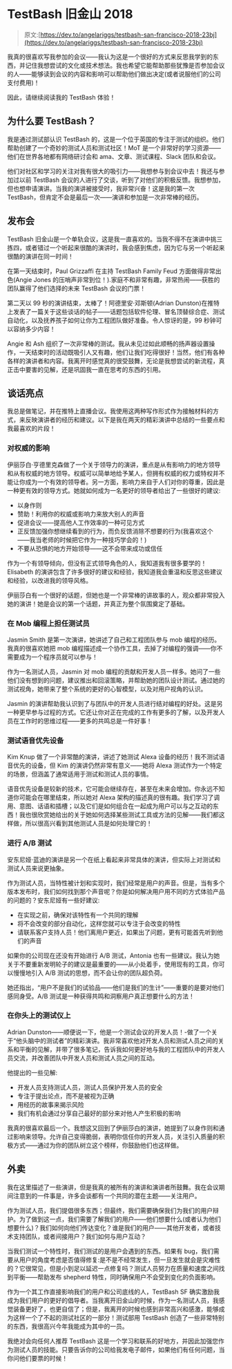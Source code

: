 # TestBash 旧金山 2018

> 原文:[https://dev.to/angelariggs/testbash-san-francisco-2018-23bj](https://dev.to/angelariggs/testbash-san-francisco-2018-23bj)

我真的很喜欢写我参加的会议——我认为这是一个很好的方式来反思我学到的东西，并记住我想尝试的文化或技术想法。我也希望它能帮助那些犹豫是否参加会议的人——能够读到会议的内容和影响可以帮助他们做出决定(或者说服他们的公司支付费用)！

因此，请继续阅读我的 TestBash 体验！

## [](#why-testbash)为什么要 TestBash？

我是通过测试部认识 TestBash 的，这是一个位于英国的专注于测试的组织。他们帮助创建了一个奇妙的测试人员和测试社区！MoT 是一个非常好的学习资源——他们在世界各地都有网络研讨会和 ama、文章、测试课程、Slack 团队和会议。

他们对社区和学习的关注对我有很大的吸引力——我想参与到会议中去！我还与参加过以前 TestBash 会议的人进行了交谈，听到了对他们的积极反馈。我想参加，但也想申请演讲。当我的演讲被接受时，我非常兴奋！这是我的第一次 TestBash，但肯定不会是最后一次——演讲和参加是一次非常棒的经历。

## [](#the-conference)发布会

TestBash 旧金山是一个单轨会议，这是我一直喜欢的。当我不得不在演讲中挑三拣四，或者错过一个听起来很酷的演讲时，我会感到焦虑，因为它与另一个听起来很酷的演讲在同一时间！

在第一天结束时，Paul Grizzaffi 在主持 TestBash Family Feud 方面做得非常出色(Angie Jones 的压哨声非常到位！).家庭不和非常有趣，非常热闹——获胜的团队赢得了他们选择的未来 TestBash 会议的门票！

第二天以 99 秒的演讲结束，太棒了！阿德里安·邓斯顿(Adrian Dunston)在推特上发表了一篇关于这些谈话的帖子——话题包括软件伦理、冒名顶替综合症、测试自动化，以及抚养孩子如何让你为工程团队做好准备。令人惊讶的是，99 秒钟可以容纳多少内容！

Angie 和 Ash 组织了一次非常棒的测试。我从未见过如此顺畅的扬声器设置操作，一天结束时的活动既吸引人又有趣，他们让我们吃得很好！当然，他们有各种各样的演讲者和内容。我离开时感觉真的很受鼓舞，无论是我想尝试的新流程，真正击中要害的见解，还是巩固我一直在思考的东西的引用。

## [](#talk-highlights)谈话亮点

我总是做笔记，并在推特上直播会议。我使用这两种写作形式作为接触材料的方式，来反映演讲者的经历和建议。以下是我在两天的精彩演讲中总结的一些要点和我最喜欢的片段！

### [](#on-influence-over-authority)对权威的影响

伊丽莎白·亨德里克森做了一个关于领导力的演讲，重点是从有影响力的地方领导和从有权威的地方领导。权威可以简单地给予某人，但拥有权威的权力或特权并不能让你成为一个有效的领导者。另一方面，影响力来自于人们对你的尊重，因此是一种更有效的领导方式。她就如何成为一名更好的领导者给出了一些很好的建议:

*   以身作则
*   赞助！利用你的权威或影响力来放大别人的声音
*   促进会议——提高他人工作效率的一种可见方式
*   正反馈加强你想继续看到的行为，而负反馈消除不想要的行为(我喜欢这个——我当老师的时候把它作为一种技巧学会的！)
*   不要从恐惧的地方开始领导——这不会带来成功或信任

作为一个有领导倾向，但没有正式领导角色的人，我知道我有很多要学的！Elisabeth 的演讲包含了许多很好的建议和经验，我知道我会重温和反思这些建议和经验，以改进我的领导风格。

伊丽莎白有一个很好的话题，但她也是一个非常棒的讲故事的人，观众都非常投入她的演讲！她是会议的第一个话题，并真正为整个氛围奠定了基础。

### [](#on-mob-programming-as-a-tester)在 Mob 编程上担任测试员

Jasmin Smith 是第一次演讲，她讲述了自己和工程团队参与 mob 编程的经历。我真的很喜欢她把 mob 编程描述成一个协作工具，去掉了对编程的强调——你不需要成为一个程序员就可以参与！

作为一名测试人员，Jasmin 对 mob 编程的贡献和开发人员一样多。她问了一些他们没有想到的问题，建议推出和回滚策略，并帮助她的团队设计测试。通过她的测试视角，她带来了整个系统的更好的心智模型，以及对用户视角的认识。

Jasmin 的演讲帮助我认识到了与团队中的开发人员进行结对编程的好处。这是另一种更早参与过程的方式。它还让你对正在完成的工作有更多的了解，以及开发人员在工作时的思维过程——更多的共鸣总是一件好事！

### [](#on-testing-voicefirst-devices)测试语音优先设备

Kim Knup 做了一个非常酷的演讲，讲述了她测试 Alexa 设备的经历！我不测试语音优先的设备，但 Kim 的演讲仍然非常有意义——她将 Alexa 测试作为一个特定的场景，但涵盖了通常适用于测试和测试人员的事情。

语音优先设备是较新的技术，它可能会继续存在，甚至在未来会增加。你永远不知道你可能会在哪里结束，所以她对 Alexa 架构的描述真的很有趣。我们学习了调用、意图、话语和插槽；以及它们是如何组合在一起成为用户可以与之互动的东西！我也很欣赏她给出的关于她如何选择某些测试工具或方法的见解——我们都这样做，所以很高兴看到其他测试人员是如何处理它的！

### [](#on-ab-testing)进行 A/B 测试

安东尼娅·蓝迪的演讲是另一个在纸上看起来非常具体的演讲，但实际上对测试和测试人员来说更抽象。

作为测试人员，当特性被计划和实现时，我们经常是用户的声音。但是，当有多个版本发布时，我们如何找到那个声音呢？你是如何解决用户用不同的方式体验产品的问题的？安东尼娅有一些好建议:

*   在实现之前，确保对该特性有一个共同的理解
*   将不会改变的部分自动化，这样您就可以专注于会改变的特性
*   请联系客户支持人员！他们离用户更近，如果出了问题，更有可能首先听到他们的声音

如果你的公司现在还没有开始进行 A/B 测试，Antonia 也有一些建议。我认为她关于不要重新发明轮子的建议是最重要的——从小处着手，使用现有的工具，你可以慢慢地引入 A/B 测试的思想，而不会让你的团队超负荷。

她还指出，“用户不是我们的试验品——他们是我们的生计”——重要的是要对他们感同身受。A/B 测试是一种获得共鸣和洞察用户真正想要什么的方法！

### [](#on-the-tester-in-your-head)在你头上的测试仪上

Adrian Dunston——顺便说一下，他是一个测试会议的开发人员！-做了一个关于“他头脑中的测试者”的精彩演讲。我非常喜欢他对开发人员和测试人员之间的关系和平衡的见解，并带了很多笔记，告诉我如何更好地与我的工程团队中的开发人员交流，并改善团队中开发人员和测试人员之间的互动。

他提出的一些见解:

*   开发人员支持测试人员，测试人员保护开发人员的安全
*   专注于提出论点，而不是被视为正确
*   用经历的故事来揭示风险
*   我们有机会通过分享自己最好的部分来对他人产生积极的影响

我真的很喜欢最后一个。我想这又回到了伊丽莎白的演讲，她提到了以身作则和通过影响来领导。允许自己变得脆弱，表明你信任你的开发人员，关注引入质量的积极方式——通过为你的团队树立这个榜样，你鼓励他们也这样做。

## [](#takeaways)外卖

我在这里描述了一些演讲，但是我真的被所有的演讲和演讲者所鼓舞。我在会议期间注意到的一件事是，许多会谈都有一个共同的潜在主题——关注用户。

作为测试人员，我们提倡很多东西；但最终，我们需要确保我们为我们的用户辩护。为了做到这一点，我们需要了解我们的用户——他们想要什么(或者认为他们想要什么)？我们如何向他们传达变化？谁是我们的用户——其他开发者，或者技术支持团队，或者间接用户？我们如何与用户互动？

当我们测试一个特性时，我们测试的是用户会遇到的东西。如果有 bug，我们需要从用户的角度考虑是否值得修复:是不是不经常发生，但一旦发生就会是灾难性的？它很常见，但是小到足以延迟一点修复吗？测试人员努力在质量和速度之间找到平衡——帮助发布 shepherd 特性，同时确保用户不会受到变化的负面影响。

作为一个其工作直接影响我们的用户和公司底线的人，TestBash SF 确实激励我成为我们用户的更好的倡导者。当我离开旧金山的时候，作为一名测试人员，我感觉装备更好了，也更自信了；但是，我离开的时候也感到非常高兴和感激，能够成为这样一个了不起的测试社区的一部分！测试部用 TestBash 创造了一些非常特别的东西，我很高兴今年我能成为其中的一员。

我绝对会向任何人推荐 TestBash 这是一个学习和联系的好地方，并因此加强您作为测试人员的技能。只要告诉你的公司给我发电子邮件，如果他们有任何问题，当你问他们要票的时候！